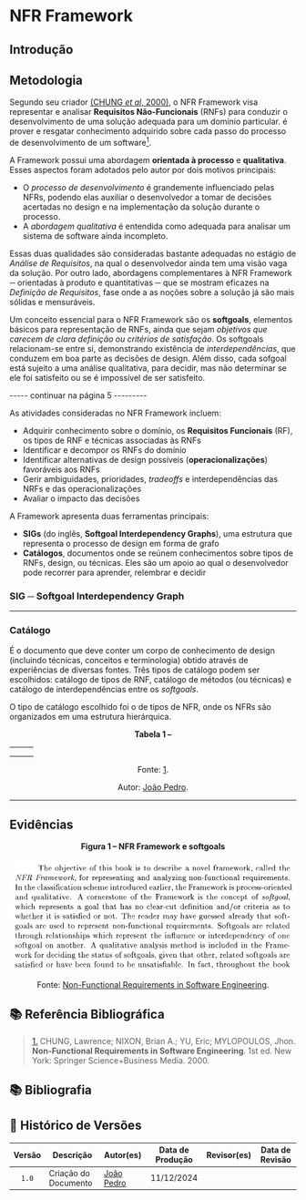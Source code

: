# NFR Framework

## Introdução

## Metodologia

Segundo seu criador <a id="anchor_bib_1" href="#REFBIB1">(CHUNG *et al*, 2000)</a>, o NFR Framework visa representar e analisar **Requisitos Não-Funcionais** (RNFs) para conduzir o desenvolvimento de uma solução adequada para um domínio particular. é prover e resgatar conhecimento adquirido sobre cada passo do processo de desenvolvimento de um software<a id="anchor_1" href="#REF1"><sup>1</sup></a>.

A Framework possui uma abordagem **orientada à processo** e **qualitativa**. Esses aspectos foram adotados pelo autor por dois motivos principais:

- O *processo de desenvolvimento* é grandemente influenciado pelas NFRs, podendo elas auxiliar o desenvolvedor a tomar de decisões acertadas no design e na implementação da solução durante o processo.
- A *abordagem qualitativa* é entendida como adequada para analisar um sistema de software ainda incompleto.

Essas duas qualidades são consideradas bastante adequadas no estágio de *Análise de Requisitos*, na qual o desenvolvedor ainda tem uma visão vaga da solução. Por outro lado, abordagens complementares à NFR Framework ─ orientadas à produto e quantitativas ─ que se mostram eficazes na *Definição de Requisitos*, fase onde a as noções sobre a solução já são mais sólidas e mensuráveis.

Um conceito essencial para o NFR Framework são os **softgoals**, elementos básicos para representação de RNFs, ainda que sejam *objetivos que carecem de clara definição ou critérios de satisfação*. Os softgoals relacionam-se entre si, demonstrando existência de *interdependências*, que conduzem em boa parte as decisões de design. Além disso, cada sofgoal está sujeito a uma análise qualitativa, para decidir, mas não determinar se ele foi satisfeito ou se é impossível de ser satisfeito.

----- continuar na página 5 ---------

As atividades consideradas no NFR Framework incluem:

- Adquirir conhecimento sobre o domínio, os **Requisitos Funcionais** (RF), os tipos de RNF e técnicas associadas às RNFs
- Identificar e decompor os RNFs do domínio
- Identificar alternativas de design possíveis (**operacionalizações**) favoráveis aos RNFs
- Gerir ambiguidades, prioridades, *tradeoffs* e interdependências das NRFs e das operacionalizações
- Avaliar o impacto das decisões

A Framework apresenta duas ferramentas principais:

- **SIGs** (do inglês, **Softgoal Interdependency Graphs**), uma estrutura que representa o processo de design em forma de grafo
- **Catálogos**, documentos onde se reúnem conhecimentos sobre tipos de RNFs, design, ou técnicas. Eles são um apoio ao qual o desenvolvedor pode recorrer para aprender, relembrar e decidir

### SIG ─ Softgoal Interdependency Graph

---

### Catálogo

É o documento que deve conter um corpo de conhecimento de design (incluindo técnicas, conceitos e terminologia) obtido através de experiências de diversas fontes. Três tipos de catálogo podem ser escolhidos: catálogo de tipos de RNF, catálogo de métodos (ou técnicas) e catálogo de interdependências entre os *softgoals*.

O tipo de catálogo escolhido foi o de tipos de NFR, onde os NFRs são organizados em uma estrutura hierárquica.

<center>
    <p><strong>Tabela 1 – </strong></p>

|  |  |  |
| --- | --- | --- |
|  |  |  |
|  |  |  |
|  |  |  |

<p>Fonte: <a id="anchor_bib_1" href="#REFBIB1">1</a>.</p>
<p>Autor: <a href="https://github.com/JoosPerro">João Pedro</a>.</p>

</center>

---

## Evidências

<center>
    <p><strong>Figura 1 – NFR Framework e softgoals</strong></p>

![NFR Framework e Softgoals](../verificacao/referencias/entr4-rnf-intro&softgoals.png)

<p>Fonte: <a id="anchor_bib_1" href="#REFBIB1">Non-Functional Requirements in Software Engineering</a>.</p>

</center>

## 📚 Referência Bibliográfica

> <a id="REFBIB1" href="#anchor_bib_1">1.</a>  CHUNG, Lawrence; NIXON, Brian A.; YU, Eric; MYLOPOULOS, Jhon. **Non-Functional Requirements in Software Engineering**. 1st ed. New York: Springer Science+Business Media. 2000.
> 

## 📚 Bibliografia

## 📑 Histórico de Versões

| Versão | Descrição | Autor(es) | Data de Produção | Revisor(es) | Data de Revisão | 
| :----: | --------- | --------- | :--------------: | ----------- | :-------------: |
| `1.0`  | Criação do Documento |[João Pedro](https://github.com/JoosPerro) | 11/12/2024 |  |  |
